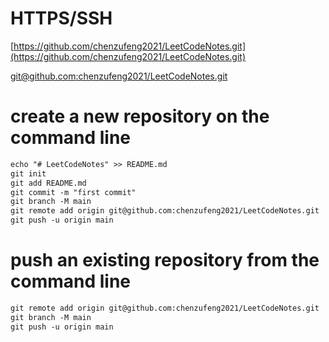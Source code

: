 # HTTPS/SSH

[https://github.com/chenzufeng2021/LeetCodeNotes.git](https://github.com/chenzufeng2021/LeetCodeNotes.git)

[git@github.com:chenzufeng2021/LeetCodeNotes.git](git@github.com:chenzufeng2021/LeetCodeNotes.git)

# create a new repository on the command line

```markdown
echo "# LeetCodeNotes" >> README.md
git init
git add README.md
git commit -m "first commit"
git branch -M main
git remote add origin git@github.com:chenzufeng2021/LeetCodeNotes.git
git push -u origin main
```

# push an existing repository from the command line

```markdown
git remote add origin git@github.com:chenzufeng2021/LeetCodeNotes.git
git branch -M main
git push -u origin main
```

